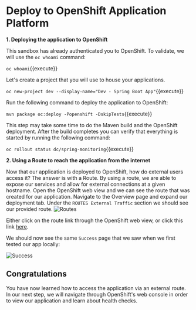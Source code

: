 # Deploy to OpenShift Application Platform
**1. Deploying the application to OpenShift**

This sandbox has already authenticated you to OpenShift. To validate, we will use the `oc whoami` command:

``oc whoami``{{execute}}

Let's create a project that you will use to house your applications.

``oc new-project dev --display-name="Dev - Spring Boot App"``{{execute}}

Run the following command to deploy the application to OpenShift:

``mvn package oc:deploy -Popenshift -DskipTests``{{execute}}

This step may take some time to do the Maven build and the OpenShift deployment. After the build completes you can verify that everything is started by running the following command:

``oc rollout status dc/spring-monitoring``{{execute}}
 
**2. Using a Route to reach the application from the internet** 

Now that our application is deployed to OpenShift, how do external users access it? The answer is with a Route. By using a route, we are able to expose our services and allow for external connections at a given hostname. Open the OpenShift web view and we can see the route that was created for our application. Navigate to the Overview page and expand our deployment tab. Under the `ROUTES External Traffic` section we should see our provided route.
![Routes](/openshift/assets/middleware/rhoar-monitoring/overviewRoutes.png)

Either click on the route link through the OpenShift web view, or click this link [here](http://spring-monitoring-dev.[[HOST_SUBDOMAIN]]-80-[[KATACODA_HOST]].environments.katacoda.com/fruits).

We should now see the same `Success` page that we saw when we first tested our app locally:

![Success](/openshift/assets/middleware/rhoar-monitoring/success.png)

## Congratulations

You have now learned how to access the application via an external route. In our next step, we will navigate through OpenShift's web console in order to view our application and learn about health checks.